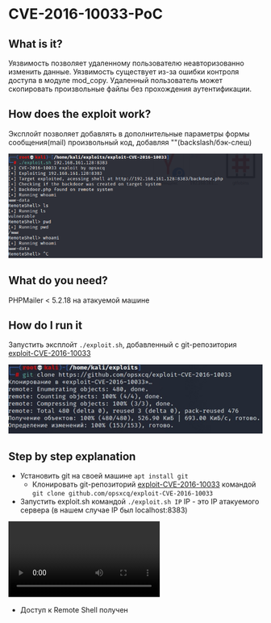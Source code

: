 # CVE-2016-10033-PoC

## **What is it?**
Уязвимость позволяет удаленному пользователю неавторизованно изменить данные.
Уязвимость существует из-за ошибки контроля доступа в модуле mod_copy. Удаленный пользователь может скопировать произвольные файлы без прохождения аутентификации.

## **How does the exploit work?**
Эксплойт позволяет добавлять в дополнительные параметры формы сообщения(mail) произвольный код, добавляя "\"(backslash/бэк-слеш) 

![screen1](https://github.com/waqeen/cyber_security21/blob/scriptkiddies/solutions/CVE-2016-10033/images/1.png)


## **What do you need?**
PHPMailer < 5.2.18 на атакуемой машине

## **How do I run it**

Запустить эксплойт `./exploit.sh`, добавленный с git-репозитория [exploit-CVE-2016-10033](https://github.com/opsxcq/exploit-CVE-2016-10033)

![screen1](https://github.com/waqeen/cyber_security21/blob/scriptkiddies/images/cve-2016-10033/images/2.jpg)

## **Step by step explanation**
* Установить git на своей машине `apt install git` 
    * Клонировать git-репозиторий [exploit-CVE-2016-10033](https://github.com/opsxcq/exploit-CVE-2016-10033)  командой `git clone github.com/opsxcq/exploit-CVE-2016-10033`
* Запустить exploit.sh командой `./exploit.sh IP` IP - это IP атакуемого сервера (в нашем случае IP был localhost:8383)

![[screen3](https://github.com/waqeen/cyber_security21/blob/scriptkiddies/solutions/CVE-2016-10033/images/1.pn)](https://github.com/waqeen/cyber_security21/blob/scriptkiddies/solutions/cve-2016-10033/images/2016.mkv)

* Доступ к Remote Shell получен


